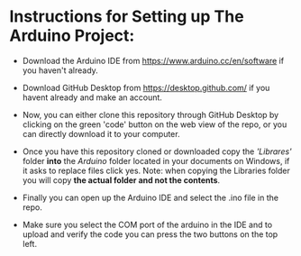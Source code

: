 # Instructions for Setting up The Arduino Project:

- Download the Arduino IDE from https://www.arduino.cc/en/software if you haven't already.

- Download GitHub Desktop from https://desktop.github.com/ if you havent already and make an account.

- Now, you can either clone this repository through GitHub Desktop by clicking on the green 'code' button on the web view of the repo, or you can directly download it to your computer.

- Once you have this repository cloned or downloaded copy the *'Librares'* folder **into** the *Arduino* folder located in your documents on Windows, if it asks to replace files click yes. Note: when copying the Libraries folder you will copy **the actual folder and not the contents**.

- Finally you can open up the Arduino IDE and select the .ino file in the repo.

- Make sure you select the COM port of the arduino in the IDE and to upload and verify the code you can press the two buttons on the top left.